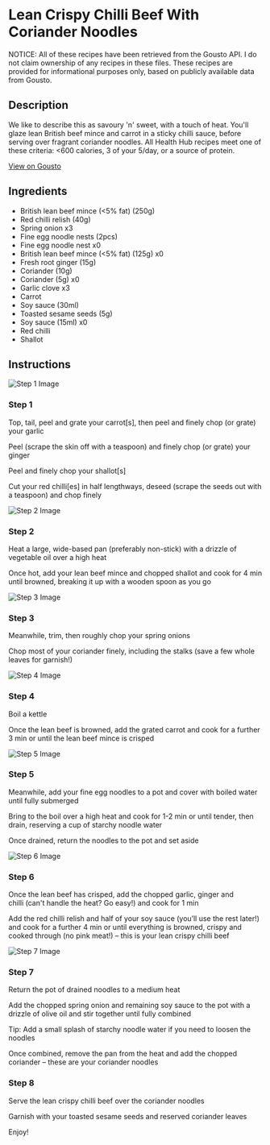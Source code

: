 # Lean Crispy Chilli Beef With Coriander Noodles

NOTICE: All of these recipes have been retrieved from the Gousto API. I do not claim ownership of any recipes in these files. These recipes are provided for informational purposes only, based on publicly available data from Gousto.

## Description

We like to describe this as savoury 'n' sweet, with a touch of heat. You'll glaze lean British beef mince and carrot in a sticky chilli sauce, before serving over fragrant coriander noodles. All Health Hub recipes meet one of these criteria: <600 calories, 3 of your 5/day, or a source of protein.

[View on Gousto](https://www.gousto.co.uk/recipes/cookbook/crispy-chilli-lean-beef-coriander-noodles)

## Ingredients

- British lean beef mince (<5% fat) (250g)
- Red chilli relish (40g)
- Spring onion x3
- Fine egg noodle nests (2pcs)
- Fine egg noodle nest x0
- British lean beef mince (<5% fat) (125g) x0
- Fresh root ginger (15g)
- Coriander (10g)
- Coriander (5g) x0
- Garlic clove x3
- Carrot
- Soy sauce (30ml)
- Toasted sesame seeds (5g)
- Soy sauce (15ml) x0
- Red chilli
- Shallot

## Instructions

![Step 1 Image](https://production-media.gousto.co.uk/cms/recipe-step-image/Step-1-copy-1611659949714-x200.jpg)

### Step 1

Top, tail, peel and grate your carrot[s], then peel and finely chop (or grate) your garlic

Peel (scrape the skin off with a teaspoon) and finely chop (or grate) your ginger

Peel and finely chop your shallot[s]

Cut your red chilli[es] in half lengthways, deseed (scrape the seeds out with a teaspoon) and chop finely

![Step 2 Image](https://production-media.gousto.co.uk/cms/recipe-step-image/Step-2-copy-1611659956557-x200.jpg)

### Step 2

Heat a large, wide-based pan (preferably non-stick) with a drizzle of vegetable oil over a high heat

Once hot, add your lean beef mince and chopped shallot and cook for 4 min until browned, breaking it up with a wooden spoon as you go

![Step 3 Image](https://production-media.gousto.co.uk/cms/recipe-step-image/step-3-copy-1611659967510-x200.jpg)

### Step 3

Meanwhile, trim, then roughly chop your spring onions

Chop most of your coriander finely, including the stalks (save a few whole leaves for garnish!)

![Step 4 Image](https://production-media.gousto.co.uk/cms/recipe-step-image/Step-4-copy-1611659979231-x200.jpg)

### Step 4

Boil a kettle

Once the lean beef is browned, add the grated carrot and cook for a further 3 min or until the lean beef mince is crisped

![Step 5 Image](https://production-media.gousto.co.uk/cms/recipe-step-image/step-5-copy-1611659987912-x200.jpg)

### Step 5

Meanwhile, add your fine egg noodles to a pot and cover with boiled water until fully submerged

Bring to the boil over a high heat and cook for 1-2 min or until tender, then drain, reserving a cup of starchy noodle water

Once drained, return the noodles to the pot and set aside

![Step 6 Image](https://production-media.gousto.co.uk/cms/recipe-step-image/Step-6-copy-1611659998378-x200.jpg)

### Step 6

Once the lean beef has crisped, add the chopped garlic, ginger and chilli (can't handle the heat? Go easy!) and cook for 1 min

Add the red chilli relish and half of your soy sauce (you’ll use the rest later!) and cook for a further 4 min or until everything is browned, crispy and cooked through (no pink meat!) – this is your lean crispy chilli beef

![Step 7 Image](https://production-media.gousto.co.uk/cms/recipe-step-image/step-7-copy-1611660021307-x200.jpg)

### Step 7

Return the pot of drained noodles to a medium heat

Add the chopped spring onion and remaining soy sauce to the pot with a drizzle of olive oil and stir together until fully combined

Tip: Add a small splash of starchy noodle water if you need to loosen the noodles

Once combined, remove the pan from the heat and add the chopped coriander – these are your coriander noodles

### Step 8

Serve the lean crispy chilli beef over the coriander noodles

Garnish with your toasted sesame seeds and reserved coriander leaves

Enjoy!

